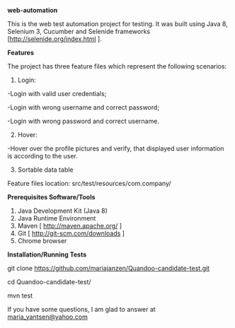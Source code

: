 **web-automation**

This is the web test automation project for testing. It was built using Java 8, Selenium 3, Cucumber and Selenide frameworks [http://selenide.org/index.html ].

**Features**

The project has three feature files which represent the following scenarios:

1. Login:

-Login with valid user credentials;

-Login with wrong username and correct password;

-Login with wrong password and correct username.

2. Hover:

-Hover over the profile pictures and verify, that displayed user information is according to the user.
   
3. Sortable data table

Feature files location:
src/test/resources/com.company/

**Prerequisites Software/Tools**

1. Java Development Kit (Java 8)
2. Java Runtime Environment
3. Maven [ http://maven.apache.org/ ]
4. Git [ http://git-scm.com/downloads ]
5. Chrome browser

**Installation/Running Tests**

git clone https://github.com/mariajanzen/Quandoo-candidate-test.git

cd Quandoo-candidate-test/

mvn test

If you have some questions, I am glad to answer at maria_yantsen@yahoo.com
